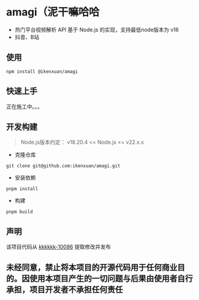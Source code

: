 # amagi（泥干嘛哈哈
* 热门平台视频解析 API 基于 Node.js 的实现，支持最低node版本为 v16
* 抖音、B站

## 使用
```
npm install @ikenxuan/amagi
```
## 快速上手
正在施工中。。。
## 开发构建
> Node.js版本约定：
> v18.20.4 <= Node.js  <= v22.x.x
* 克隆仓库
```
git clone git@github.com:ikenxuan/amagi.git
```
* 安装依赖
```
pnpm install
```
* 构建
```
pnpm build
```

## 声明
该项目代码从 [kkkkkk-10086](https://github.com/ikenxuan/kkkkkk-10086) 提取修改并发布

<h2>未经同意，禁止将本项目的开源代码用于任何商业目的。因使用本项目产生的一切问题与后果由使用者自行承担，项目开发者不承担任何责任</h2>